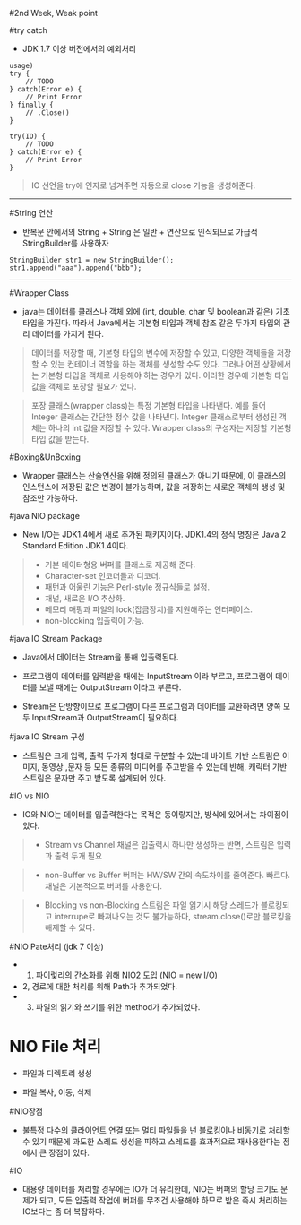 #2nd Week, Weak point

#try catch

- JDK 1.7 이상 버전에서의 예외처리

```
usage)
try {
	// TODO
} catch(Error e) {
	// Print Error
} finally {
	// .Close()
}

try(IO) {
	// TODO
} catch(Error e) {
	// Print Error
}
```
>IO 선언을 try에 인자로 넘겨주면 자동으로 close 기능을 생성해준다.

---
#String 연산
- 반복문 안에서의 String + String 은 일반 + 연산으로 인식되므로 가급적 StringBuilder를 사용하자

```
StringBuilder str1 = new StringBuilder();
str1.append("aaa").append("bbb");
```

---

#Wrapper Class

- java는 데이터를 클래스나 객체 외에 (int, double, char 및 boolean과 같은) 기초 타입을 가진다. 따라서 Java에서는 기본형 타입과 객체 참조 같은 두가지 타입의 관리 데이터를 가지게 된다.

 > 데이터를 저장할 때, 기본형 타입의 변수에 저장할 수 있고, 다양한 객체들을 저장할 수 있는 컨테이너 역할을 하는 객체를 생성할 수도 있다. 그러나 어떤 상황에서는 기본형 타입을 객체로 사용해야 하는 경우가 있다. 이러한 경우에 기본형 타입 값을 객체로 포장할 필요가 있다. 

 > 포장 클래스(wrapper class)는 특정 기본형 타입을 나타낸다. 예를 들어 Integer 클래스는 간단한 정수 값을 나타낸다. Integer 클래스로부터 생성된 객체는 하나의 int 값을 저장할 수 있다. Wrapper class의 구성자는 저장할 기본형 타입 값을 받는다.

#Boxing&UnBoxing

- Wrapper 클래스는 산술연산을 위해 정의된 클래스가 아니기 때문에, 이 클래스의 인스턴스에 저장된 값은 변경이 불가능하며, 값을 저장하는 새로운 객체의 생성 및 참조만 가능하다.


#java NIO package

- New I/O는 JDK1.4에서 새로 추가된 패키지이다. JDK1.4의 정식 명칭은 Java 2 Standard Edition JDK1.4이다.

> - 기본 데이터형용 버퍼를 클래스로 제공해 준다.
> - Character-set 인코더들과 디코더.
> - 패턴과 어울린 기능은 Perl-style 정규식들로 설정.
> - 채널, 새로운 I/O 추상화.
> - 메모리 매핑과 파일의 lock(잡금장치)를 지원해주는 인터페이스.
> - non-blocking 입출력이 가능.

#java IO Stream Package
 - Java에서 데이터는 Stream을 통해 입출력된다. 
 
- 프로그램이 데이터를 입력받을 때에는 InputStream 이라 부르고, 프로그램이 데이터를 보낼 때에는 OutputStream 이라고 부른다.

 - Stream은 단방향이므로 프로그램이 다른 프로그램과 데이터를 교환하려면 양쪽 모두 InputStream과 OutputStream이 필요하다.


#java IO Stream 구성
 - 스트림은 크게 입력, 출력 두가지 형태로 구분할 수 있는데 바이트 기반 스트림은 이미지, 동영상 ,문자 등 모든 종류의 미디어를 주고받을 수 있는데 반해, 캐릭터 기반 스트림은 문자만 주고 받도록 설계되어 있다.

#IO vs NIO

- IO와 NIO는 데이터를 입출력한다는 목적은 동이랗지만, 방식에 있어서는 차이점이 있다.

> - Stream vs Channel
채널은 입출력시 하나만 생성하는 반면, 스트림은 입력과 출력 두개 필요

> - non-Buffer vs Buffer
버퍼는 HW/SW 간의 속도차이를 줄여준다. 빠르다. 채널은 기본적으로 버퍼를 사용한다.

> - Blocking vs non-Blocking
스트림은 파일 읽기시 해당 스레드가 블로킹되고 ‌interrupe로 빠져나오는 것도 불가능하다, stream.close()로만 블로킹을 해제할 수 있다.

#NIO Pate처리 (jdk 7 이상)

 - 1. 파이렃리의 간소화를 위해 NIO2 도입 (NIO = new I/O)
 - 2, 경로에 대한 처리를 위해 Path가 추가되었다.
 - 3. 파일의 읽기와 쓰기를 위한 method가 추가되었다.


# NIO File 처리

- 파일과 디렉토리 생성

- 파일 복사, 이동, 삭제


#NIO장점
- 불특정 다수의 클라이언트 연결 또는 멀티 파일들을 넌 블로킹이나 비동기로 처리할 수 있기 때문에 과도한 스레드 생성을 피하고 스레드를 효과적으로 재사용한다는 점에서 큰 장점이 있다.

#IO
- 대용량 데이터를 처리할 경우에는 IO가 더 유리한데, NIO는 버퍼의 할당 크기도 문제가 되고, 모든 입출력 작업에 버퍼를 무조건 사용해야 하므로 받은 즉시 처리하는 IO보다는 좀 더 복잡하다.
